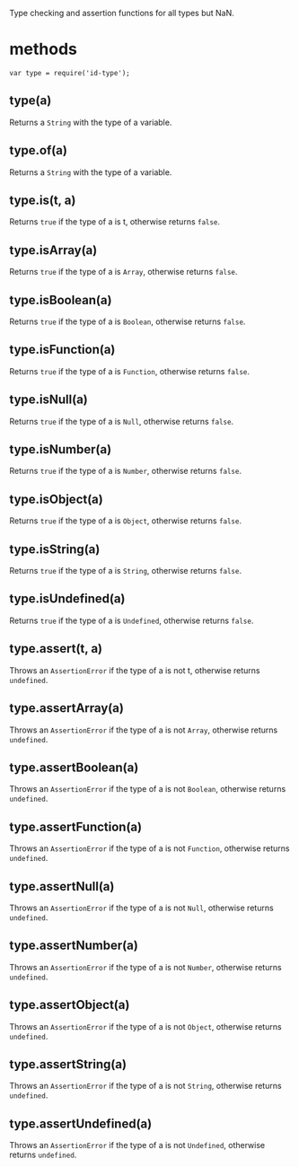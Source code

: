 Type checking and assertion functions for all types but NaN.

# methods

```
var type = require('id-type');
```

## type(a)

Returns a `String` with the type of a variable.

## type.of(a)

Returns a `String` with the type of a variable.

## type.is(t, a)

Returns `true` if the type of a is t, otherwise returns `false`.

## type.isArray(a)

Returns `true` if the type of a is `Array`, otherwise returns `false`.

## type.isBoolean(a)

Returns `true` if the type of a is `Boolean`, otherwise returns `false`.

## type.isFunction(a)

Returns `true` if the type of a is `Function`, otherwise returns `false`.

## type.isNull(a)

Returns `true` if the type of a is `Null`, otherwise returns `false`.

## type.isNumber(a)

Returns `true` if the type of a is `Number`, otherwise returns `false`.

## type.isObject(a)

Returns `true` if the type of a is `Object`, otherwise returns `false`.

## type.isString(a)

Returns `true` if the type of a is `String`, otherwise returns `false`.

## type.isUndefined(a)

Returns `true` if the type of a is `Undefined`, otherwise returns `false`.

## type.assert(t, a)

Throws an `AssertionError` if the type of a is not t, otherwise returns `undefined`.

## type.assertArray(a)

Throws an `AssertionError` if the type of a is not `Array`, otherwise returns `undefined`.

## type.assertBoolean(a)

Throws an `AssertionError` if the type of a is not `Boolean`, otherwise returns `undefined`.

## type.assertFunction(a)

Throws an `AssertionError` if the type of a is not `Function`, otherwise returns `undefined`.

## type.assertNull(a)

Throws an `AssertionError` if the type of a is not `Null`, otherwise returns `undefined`.

## type.assertNumber(a)

Throws an `AssertionError` if the type of a is not `Number`, otherwise returns `undefined`.

## type.assertObject(a)

Throws an `AssertionError` if the type of a is not `Object`, otherwise returns `undefined`.

## type.assertString(a)

Throws an `AssertionError` if the type of a is not `String`, otherwise returns `undefined`.

## type.assertUndefined(a)

Throws an `AssertionError` if the type of a is not `Undefined`, otherwise returns `undefined`.
